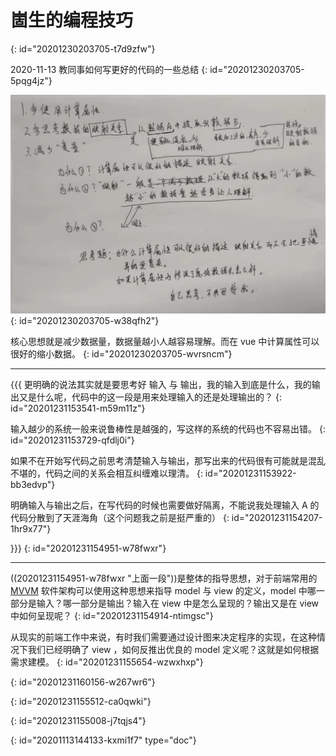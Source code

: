 # 崮生的编程技巧
{: id="20201230203705-t7d9zfw"}

2020-11-13 教同事如何写更好的代码的一些总结
{: id="20201230203705-5pqg4jz"}

![image.png](assets/20201113144410-gqm7f9i-image.png)
{: id="20201230203705-w38qfh2"}

核心思想就是减少数据量，数据量越小人越容易理解。而在 vue 中计算属性可以很好的缩小数据。
{: id="20201230203705-wvrsncm"}

---

{{{
更明确的说法其实就是要思考好 输入 与 输出，我的输入到底是什么，我的输出又是什么呢，代码中的这一段是用来处理输入的还是处理输出的？
{: id="20201231153541-m59m11z"}

输入越少的系统一般来说鲁棒性是越强的，写这样的系统的代码也不容易出错。
{: id="20201231153729-qfdlj0i"}

如果不在开始写代码之前思考清楚输入与输出，那写出来的代码很有可能就是混乱不堪的，代码之间的关系会相互纠缠难以理清。
{: id="20201231153922-bb3edvp"}

明确输入与输出之后，在写代码的时候也需要做好隔离，不能说我处理输入 A 的代码分散到了天涯海角（这个问题我之前是挺严重的）
{: id="20201231154207-1hr9x77"}

}}}
{: id="20201231154951-w78fwxr"}

---

((20201231154951-w78fwxr "上面一段"))是整体的指导思想，对于前端常用的 [MVVM](https://zh.wikipedia.org/wiki/MVVM) 软件架构可以使用这种思想来指导 model 与 view 的定义，model 中哪一部分是输入？哪一部分是输出？输入在 view 中是怎么呈现的？输出又是在 view 中如何呈现呢？
{: id="20201231154914-ntimgsc"}

从现实的前端工作中来说，有时我们需要通过设计图来决定程序的实现，在这种情况下我们已经明确了 view ，如何反推出优良的 model 定义呢？这就是如何根据需求建模。
{: id="20201231155654-wzwxhxp"}

{: id="20201231160156-w267wr6"}

{: id="20201231155512-ca0qwki"}

{: id="20201231155008-j7tqjs4"}


{: id="20201113144133-kxmi1f7" type="doc"}

